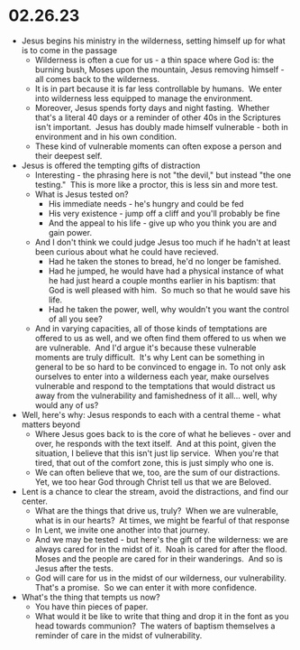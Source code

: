 # 02.26.23

* Jesus begins his ministry in the wilderness, setting himself up for what is to come in the passage
	* Wilderness is often a cue for us - a thin space where God is: the burning bush, Moses upon the mountain, Jesus removing himself - all comes back to the wilderness.
	* It is in part because it is far less controllable by humans.  We enter into wilderness less equipped to manage the environment.
	* Moreover, Jesus spends forty days and night fasting.  Whether that's a literal 40 days or a reminder of other 40s in the Scriptures isn't important.  Jesus has doubly made himself vulnerable - both in environment and in his own condition.
	* These kind of vulnerable moments can often expose a person and their deepest self.
* Jesus is offered the tempting gifts of distraction
	* Interesting - the phrasing here is not "the devil," but instead "the one testing."  This is more like a proctor, this is less sin and more test.
	* What is Jesus tested on?
		* His immediate needs - he's hungry and could be fed
		* His very existence - jump off a cliff and you'll probably be fine
		* And the appeal to his life - give up who you think you are and gain power.
	* And I don't think we could judge Jesus too much if he hadn't at least been curious about what he could have recieved.
		* Had he taken the stones to bread, he'd no longer be famished.
		* Had he jumped, he would have had a physical instance of what he had just heard a couple months earlier in his baptism: that God is well pleased with him.  So much so that he would save his life.
		* Had he taken the power, well, why wouldn't you want the control of all you see?
	* And in varying capacities, all of those kinds of temptations are offered to us as well, and we often find them offered to us when we are vulnerable.  And I'd argue it's because these vulnerable moments are truly difficult.  It's why Lent can be something in general to be so hard to be convinced to engage in. To not only ask ourselves to enter into a wilderness each year, make ourselves vulnerable and respond to the temptations that would distract us away from the vulnerability and famishedness of it all... well, why would any of us?
* Well, here's why: Jesus responds to each with a central theme - what matters beyond
	* Where Jesus goes back to is the core of what he believes - over and over, he responds with the text itself.  And at this point, given the situation, I believe that this isn't just lip service.  When you're that tired, that out of the comfort zone, this is just simply who one is.
	* We can often believe that we, too, are the sum of our distractions.  Yet, we too hear God through Christ tell us that we are Beloved. 
* Lent is a chance to clear the stream, avoid the distractions, and find our center.
	* What are the things that drive us, truly?  When we are vulnerable, what is in our hearts?  At times, we might be fearful of that response
	* In Lent, we invite one another into that journey.
	* And we may be tested - but here's the gift of the wilderness: we are always cared for in the midst of it.  Noah is cared for after the flood.  Moses and the people are cared for in their wanderings.  And so is Jesus after the tests.
	* God will care for us in the midst of our wilderness, our vulnerability.  That's a promise.  So we can enter it with more confidence.
* What's the thing that tempts us now?
	* You have thin pieces of paper.
	* What would it be like to write that thing and drop it in the font as you head towards communion?  The waters of baptism themselves a reminder of care in the midst of vulnerability.
